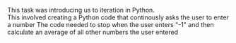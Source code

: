 This task was introducing us to iteration in Python.  
This involved creating a Python code that continously asks the user to enter a number
The code needed to stop when the user enters "-1" and then calculate an average of all other numbers the user entered
